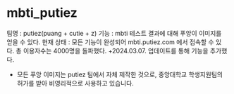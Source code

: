 # mbti_putiez
팀명 : putiez(puang + cutie + z)
기능 : mbti 테스트 결과에 대해 푸앙이 이미지를 얻을 수 있다. 
현재 상태 : 모든 기능이 완성되어 mbti.putiez.com 에서 접속할 수 있다. 총 이용자수는 4000명을 돌파했다. 
+2024.03.07. 업데이트를 통해 기능을 추가했다.

* 모든 푸앙 이미지는 putiez 팀에서 자체 제작한 것으로, 중앙대학교 학생지원팀의 허가를 받아 비영리적으로 사용하고 있습니다.

